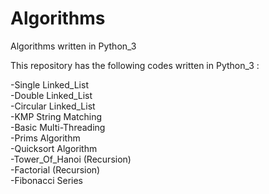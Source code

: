 # Algorithms
Algorithms written in Python_3

This repository has the following codes written in Python_3 :

-Single Linked_List<br />
-Double Linked_List<br />
-Circular Linked_List<br />
-KMP String Matching<br />
-Basic Multi-Threading <br />
-Prims Algorithm<br />
-Quicksort Algorithm<br />
-Tower_Of_Hanoi (Recursion)<br />
-Factorial (Recursion)<br />
-Fibonacci Series <br />


